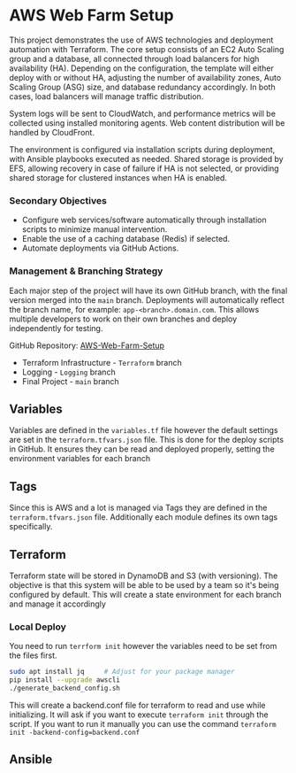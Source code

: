 

# AWS Web Farm Setup

This project demonstrates the use of AWS technologies and deployment automation with Terraform. The core setup consists of an EC2 Auto Scaling group and a database, all connected through load balancers for high availability (HA). Depending on the configuration, the template will either deploy with or without HA, adjusting the number of availability zones, Auto Scaling Group (ASG) size, and database redundancy accordingly. In both cases, load balancers will manage traffic distribution.

System logs will be sent to CloudWatch, and performance metrics will be collected using installed monitoring agents. Web content distribution will be handled by CloudFront.

The environment is configured via installation scripts during deployment, with Ansible playbooks executed as needed. Shared storage is provided by EFS, allowing recovery in case of failure if HA is not selected, or providing shared storage for clustered instances when HA is enabled.

### Secondary Objectives

- Configure web services/software automatically through installation scripts to minimize manual intervention.
- Enable the use of a caching database (Redis) if selected.
- Automate deployments via GitHub Actions.

### Management & Branching Strategy

Each major step of the project will have its own GitHub branch, with the final version merged into the `main` branch. Deployments will automatically reflect the branch name, for example: `app-<branch>.domain.com`. This allows multiple developers to work on their own branches and deploy independently for testing.

GitHub Repository: [AWS-Web-Farm-Setup](https://github.com/twimprine/AWS-Web-Farm-Setup)

- Terraform Infrastructure - `Terraform` branch
- Logging - `Logging` branch
- Final Project - `main` branch

## Variables
Variables are defined in the ```variables.tf``` file however the default settings are set in the ```terraform.tfvars.json``` file. This is done for the deploy scripts in GitHub. It ensures they can be read and deployed properly, setting the environment variables for each branch 

## Tags
Since this is AWS and a lot is managed via Tags they are defined in the ```terraform.tfvars.json``` file. Additionally each module defines its own tags specifically. 

## Terraform
Terraform state will be stored in DynamoDB and S3 (with versioning). The objective is that this system will be able to be used by a team so it's being configured by default. This will create a state environment for each branch and manage it accordingly

### Local Deploy
You need to run ```terrform init``` however the variables need to be set from the files first. 
```bash
sudo apt install jq     # Adjust for your package manager
pip install --upgrade awscli
./generate_backend_config.sh
```
This will create a backend.conf file for terraform to read and use while initializing. It will ask if you want to execute ```terraform init``` through the script. If you want to run it manually you can use the command ```terraform init -backend-config=backend.conf```

## Ansible